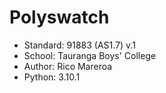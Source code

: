 # Polyswatch

- Standard: 91883 (AS1.7) v.1
- School: Tauranga Boys' College
- Author: Rico Mareroa
- Python: 3.10.1